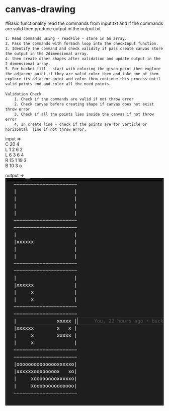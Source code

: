 # canvas-drawing
 #Basic functionality read the commands from input.txt and if the commands are valid then produce output in the output.txt
    
    1. Read commands using - readFile - store in an array.
    2. Pass the commands with forEach loop into the checkInput function.
    3. Identify the command and check validity if pass create canvas store the output in the 2dimensional array.
    4. then create other shapes after validation and update output in the 2 dimensional array.
    5. For bucket fill - start with coloring the given point then explore the adjacent point if they are valid color them and take one of them explore its adjacent point and color them continue this process until valid points end and color all the need points.

    Validation Check
        1. Check if the commands are valid if not throw error
        2. Check canvas before creating shape if canvas does not exist throw error
        3. Check if all the points lies inside the canvas if not throw error
        4. In create line - check if the points are for verticle or horizontal  line if not throw error.

input => <br/>
        C 20 4 <br/>
        L 1 2 6 2<br/>
        L 6 3 6 4<br/>
        R 15 1 19 3<br/>
        B 10 3 o<br/>


output =>
<img src="./src/data/output.png" alt="output"/>
